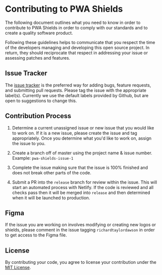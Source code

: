# Contributing to PWA Shields

The following document outlines what you need to know in order to contribute to
PWA Shields in order to comply with our standards and to create a quality software product.

Following these guidelines helps to communicate that you respect the time of
the developers managing and developing this open source project. In return,
they should reciprocate that respect in addressing your issue or assessing
patches and features.

## Issue Tracker

The [issue tracker](https://github.com/richardtaylordawson/pwa-shields/issues) is
the preferred way for adding bugs, feature requests, and submitting pull requests.
Please tag the issue with the appropriate label(s). Currently we use the default
labels provided by Github, but are open to suggestions to change this.


## Contribution Process

1. Determine a current unassigned issue or new issue that you would like to work on.
If it is a new issue, please create the issue and tag appropriately. Once you determine
what you'd like to work on, assign the issue to you.

2. Create a branch off of master using the project name & issue number.
Example: `pwa-shields-issue-1`

3. Complete the issue making sure that the issue is 100% finished and does not break
other parts of the code.

4. Submit a PR into the `release` branch for review within the issue. This will start
an automated process with Netlify. If the code is reviewed and all checks pass then it
will be merged into `release` and then determined when it will be launched to production.

## Figma

If the issue you are working on involves modifying or creating new logos or shields, please
comment in the issue tagging `richardtaylordawson` in order to get access to the Figma
file.

## License

By contributing your code, you agree to license your contribution under the [MIT License](../LICENSE).
